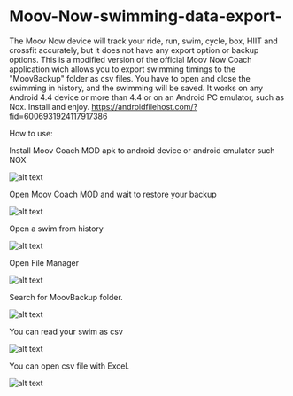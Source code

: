 # Moov-Now-swimming-data-export-
The Moov Now  device will track your ride, run, swim, cycle, box, HIIT and crossfit accurately, but it does not have any export option or backup options. This is a modified version of the official Moov Now Coach application wich allows you to export swimming timings to the "MoovBackup" folder as csv files. You have to open and close the swimming in history, and the swimming will be saved. It works on any Android 4.4 device or more than 4.4 or on an Android PC emulator, such as Nox. 
Install and enjoy.
https://androidfilehost.com/?fid=6006931924117917386

How to use:

Install Moov Coach MOD apk to android device or android emulator such NOX

![alt text](https://github.com/uM0d/Moov-Now-swimming-data-export-/blob/master/1.png)

Open Moov Coach MOD and wait to restore your backup

![alt text](https://github.com/uM0d/Moov-Now-swimming-data-export-/blob/master/2.png)

Open a swim from history

![alt text](https://github.com/uM0d/Moov-Now-swimming-data-export-/blob/master/3.png)

Open File Manager

![alt text](https://github.com/uM0d/Moov-Now-swimming-data-export-/blob/master/4.png)

Search for MoovBackup folder.

![alt text](https://github.com/uM0d/Moov-Now-swimming-data-export-/blob/master/5.png)

You can read your swim as csv

![alt text](https://github.com/uM0d/Moov-Now-swimming-data-export-/blob/master/6.png)

You can open csv file with Excel.

![alt text](https://github.com/uM0d/Moov-Now-swimming-data-export-/blob/master/7.png)
